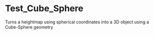 # Test_Cube_Sphere
 Turns a heightmap using spherical coordinates into a 3D object using a Cube-Sphere geometry
